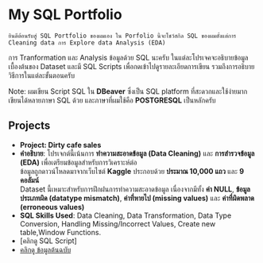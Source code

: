 # My SQL Portfolio
    ยินดีต้อนรับสู่ SQL Portfolio ของผมเอง ใน Porfolio นี้จะโชว์สกิล SQL ของผมตั้งแต่การ Cleaning data การ Explore data Analysis (EDA) 
การ Tranformation และ Analysis ข้อมูลด้วย SQL นะครับ ในแต่ละโปรเจคจะอธิบายข้อมูลเบื้องต้นของ Dataset และมี SQL Scripts เพื่อกดเข้าไปดูรายละเอียดการเขียน รวมถึงการอธิบายวิธีการในแต่ละขั้นตอนครับ

Note: ผมเขียน Script SQL ใน **DBeaver** ซึ่งเป็น SQL platform ที่สะดวกและใช้ง่ายมากเขียนได้หลายภาษา SQL ด้วย และภาษาที่ผมใช้คือ **POSTGRESQL** เป็นหลักครับ
## Projects

 - **Project: Dirty cafe sales**
 - **คำอธิบาย**: โปรเจกต์นี้เน้นการ **ทำความสะอาดข้อมูล (Data Cleaning)** และ **การสำรวจข้อมูล (EDA)** เพื่อเตรียมข้อมูลสำหรับการวิเคราะห์ต่อ  
  ข้อมูลถูกดาวน์โหลดมาจากเว็บไซต์ **Kaggle** ประกอบด้วย **ประมาณ 10,000 แถว** และ **9 คอลัมน์**  
  Dataset นี้เหมาะสำหรับการฝึกฝนการทำความสะอาดข้อมูล เนื่องจากมีทั้ง **ค่า NULL**, **ข้อมูลประเภทผิด (datatype mismatch)**, **ค่าที่หายไป (missing values)** และ **ค่าที่ผิดพลาด (erroneous values)**
  - **SQL Skills Used**: Data Cleaning, Data Transformation, Data Type Conversion, Handling Missing/Incorrect Values, Create new table,Window Functions.
  - [คลิกดู SQL Script]
  - [คลิกดู ข้อมูลต้นฉบับ](https://www.kaggle.com/datasets/ahmedmohamed2003/cafe-sales-dirty-data-for-cleaning-training)
